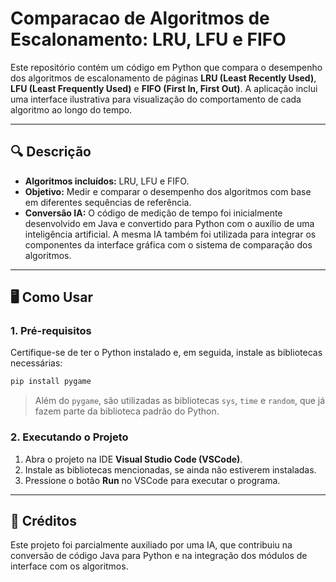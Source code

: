 # Comparacao de Algoritmos de Escalonamento: LRU, LFU e FIFO

Este repositório contém um código em Python que compara o desempenho dos algoritmos de escalonamento de páginas **LRU (Least Recently Used)**, **LFU (Least Frequently Used)** e **FIFO (First In, First Out)**. A aplicação inclui uma interface ilustrativa para visualização do comportamento de cada algoritmo ao longo do tempo.

---

## 🔍 Descrição

* **Algoritmos incluídos:** LRU, LFU e FIFO.
* **Objetivo:** Medir e comparar o desempenho dos algoritmos com base em diferentes sequências de referência.
* **Conversão IA:** O código de medição de tempo foi inicialmente desenvolvido em Java e convertido para Python com o auxílio de uma inteligência artificial. A mesma IA também foi utilizada para integrar os componentes da interface gráfica com o sistema de comparação dos algoritmos.

---

## 🖥️ Como Usar

### 1. Pré-requisitos

Certifique-se de ter o Python instalado e, em seguida, instale as bibliotecas necessárias:

```bash
pip install pygame
```

> Além do `pygame`, são utilizadas as bibliotecas `sys`, `time` e `random`, que já fazem parte da biblioteca padrão do Python.

### 2. Executando o Projeto

1. Abra o projeto na IDE **Visual Studio Code (VSCode)**.
2. Instale as bibliotecas mencionadas, se ainda não estiverem instaladas.
3. Pressione o botão **Run** no VSCode para executar o programa.

---

## 🧠 Créditos

Este projeto foi parcialmente auxiliado por uma IA, que contribuiu na conversão de código Java para Python e na integração dos módulos de interface com os algoritmos.
